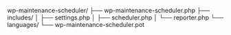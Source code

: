 wp-maintenance-scheduler/
├── wp-maintenance-scheduler.php
├── includes/
│   ├── settings.php
│   ├── scheduler.php
│   └── reporter.php
└── languages/
    └── wp-maintenance-scheduler.pot 